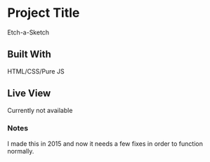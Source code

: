 # Project Title
Etch-a-Sketch

## Built With
HTML/CSS/Pure JS

## Live View
Currently not available

### Notes
I made this in 2015 and now it needs a few fixes in order to function normally.


